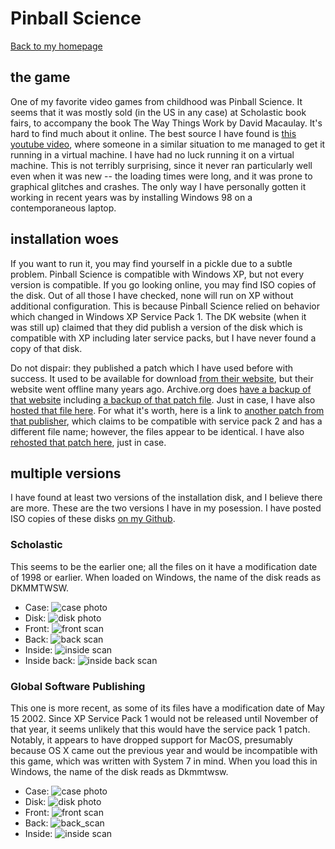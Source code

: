 # Pinball Science

[Back to my homepage](/)

## the game

One of my favorite video games from childhood was Pinball Science. It seems that it was mostly sold (in the US in any case) at Scholastic book fairs, to accompany the book The Way Things Work by David Macaulay. It's hard to find much about it online. The best source I have found is [this youtube video](https://www.youtube.com/watch?v=4VeQDGTrruA), where someone in a similar situation to me managed to get it running in a virtual machine. I have had no luck running it on a virtual machine. This is not terribly surprising, since it never ran particularly well even when it was new -- the loading times were long, and it was prone to graphical glitches and crashes. The only way I have personally gotten it working in recent years was by installing Windows 98 on a contemporaneous laptop.

## installation woes

If you want to run it, you may find yourself in a pickle due to a subtle problem. Pinball Science is compatible with Windows XP, but not every version is compatible. If you go looking online, you may find ISO copies of the disk. Out of all those I have checked, none will run on XP without additional configuration. This is because Pinball Science relied on behavior which changed in Windows XP Service Pack 1. The DK website (when it was still up) claimed that they did publish a version of the disk which is compatible with XP including later service packs, but I have never found a copy of that disk.

Do not dispair: they published a patch which I have used before with success. It used to be available for download [from their website](support.selectsoft.com/products/A/LDAMAFAMEJ.htm#Downloads), but their website went offline many years ago. Archive.org does [have a backup of that website](https://web.archive.org/web/20061127031515/support.selectsoft.com/products/A/LDAMAFAMEJ.htm) including [a backup of that patch file](https://web.archive.org/web/20061127031515/http://support.selectsoft.com/download/SP1fix.exe). Just in case, I have also [hosted that file here](SP1fix.exe). For what it's worth, here is a link to [another patch from that publisher](https://web.archive.org/web/20050209013234/http://www.learnatglobal.com/html/xp_sound.html), which claims to be compatible with service pack 2 and has a different file name; however, the files appear to be identical. I have also [rehosted that patch here](SPupdate.exe), just in case.

## multiple versions

I have found at least two versions of the installation disk, and I believe there are more. These are the two versions I have in my posession. I have posted ISO copies of these disks [on my Github](https://github.com/AldenMB/AldenMB.github.io/releases/tag/Pinball_Science).

### Scholastic

This seems to be the earlier one; all the files on it have a modification date of 1998 or earlier. When loaded on Windows, the name of the disk reads as DKMMTWSW.

 - Case: ![case photo](scholastic_case.jpg)
 - Disk: ![disk photo](scholastic_disk.jpg)
 - Front: ![front scan](scholastic_front.png)
 - Back: ![back scan](scholastic_back.png)
 - Inside: ![inside scan](scholastic_inside.png)
 - Inside back: ![inside back scan](scholastic_back_inside.png)

### Global Software Publishing

This one is more recent, as some of its files have a modification date of May 15 2002. Since XP Service Pack 1 would not be released until November of that year, it seems unlikely that this would have the service pack 1 patch. Notably, it appears to have dropped support for MacOS, presumably because OS X came out the previous year and would be incompatible with this game, which was written with System 7 in mind. When you load this in Windows, the name of the disk reads as Dkmmtwsw.


 - Case: ![case photo](global_case.jpg)
 - Disk: ![disk photo](global_disk.jpg)
 - Front: ![front scan](global_front.png)
 - Back: ![back_scan](global_back.png)
 - Inside: ![inside scan](global_inside.png)
